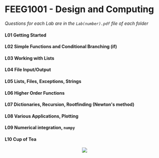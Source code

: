 # FEEG1001 - Design and Computing

*Questions for each Lab are in the `Lab(number).pdf` file of each folder*

#### L01 Getting Started

#### L02 Simple Functions and Conditional Branching (if)

#### L03 Working with Lists

#### L04 File Input/Output

#### L05 Lists, Files, Exceptions, Strings

#### L06 Higher Order Functions

#### L07 Dictionaries, Recursion, Rootfinding (Newton's method)

#### L08 Various Applications, Plotting

#### L09 Numerical integration, `numpy`

#### L10 Cup of Tea



<p align="center">
  <img src="http://www.stephanmiller.com/images/category/python.jpg">
</p>
